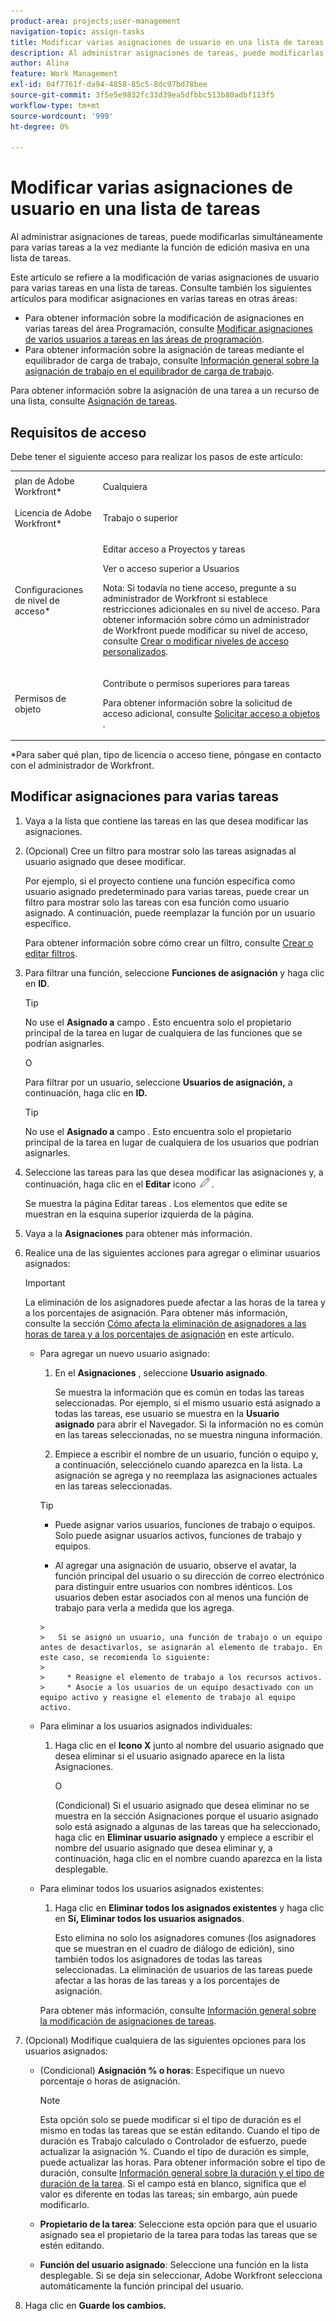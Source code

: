 ```yaml
---
product-area: projects;user-management
navigation-topic: assign-tasks
title: Modificar varias asignaciones de usuario en una lista de tareas
description: Al administrar asignaciones de tareas, puede modificarlas simultáneamente para varias tareas a la vez mediante la función de edición masiva en una lista de tareas.
author: Alina
feature: Work Management
exl-id: 04f7761f-da94-4858-85c5-8dc97bd78bee
source-git-commit: 3f5e5e9832fc33d39ea5dfbbc513b80adbf113f5
workflow-type: tm+mt
source-wordcount: '999'
ht-degree: 0%

---
```


# Modificar varias asignaciones de usuario en una lista de tareas

<!--
<p>There is a similar article in Resource Scheduling and a similar one for Issues; when things change, you might need to update all 3</p>
-->

Al administrar asignaciones de tareas, puede modificarlas simultáneamente para varias tareas a la vez mediante la función de edición masiva en una lista de tareas.

Este artículo se refiere a la modificación de varias asignaciones de usuario para varias tareas en una lista de tareas. Consulte también los siguientes artículos para modificar asignaciones en varias tareas en otras áreas:

* Para obtener información sobre la modificación de asignaciones en varias tareas del área Programación, consulte [Modificar asignaciones de varios usuarios a tareas en las áreas de programación](../../../resource-mgmt/resource-scheduling/modify-multipl-assignments-scheduling-areas.md).
* Para obtener información sobre la asignación de tareas mediante el equilibrador de carga de trabajo, consulte [Información general sobre la asignación de trabajo en el equilibrador de carga de trabajo](../../../resource-mgmt/workload-balancer/assign-work-in-workload-balancer.md).

Para obtener información sobre la asignación de una tarea a un recurso de una lista, consulte [Asignación de tareas](../../../manage-work/tasks/assign-tasks/assign-tasks.md).

## Requisitos de acceso

Debe tener el siguiente acceso para realizar los pasos de este artículo:

<table style="table-layout:auto"> 
 <col> 
 <col> 
 <tbody> 
  <tr> 
   <td role="rowheader">plan de Adobe Workfront*</td> 
   <td> <p>Cualquiera</p> </td> 
  </tr> 
  <tr> 
   <td role="rowheader">Licencia de Adobe Workfront*</td> 
   <td> <p>Trabajo o superior</p> </td> 
  </tr> 
  <tr> 
   <td role="rowheader">Configuraciones de nivel de acceso*</td> 
   <td> <p>Editar acceso a Proyectos y tareas</p> <p>Ver o acceso superior a Usuarios</p> <p>Nota: Si todavía no tiene acceso, pregunte a su administrador de Workfront si establece restricciones adicionales en su nivel de acceso. Para obtener información sobre cómo un administrador de Workfront puede modificar su nivel de acceso, consulte <a href="../../../administration-and-setup/add-users/configure-and-grant-access/create-modify-access-levels.md" class="MCXref xref">Crear o modificar niveles de acceso personalizados</a>.</p> </td> 
  </tr> 
  <tr> 
   <td role="rowheader">Permisos de objeto</td> 
   <td> <p>Contribute o permisos superiores para tareas</p> <p>Para obtener información sobre la solicitud de acceso adicional, consulte <a href="../../../workfront-basics/grant-and-request-access-to-objects/request-access.md" class="MCXref xref">Solicitar acceso a objetos </a>.</p> </td> 
  </tr> 
 </tbody> 
</table>

&#42;Para saber qué plan, tipo de licencia o acceso tiene, póngase en contacto con el administrador de Workfront.

<!--
<div data-mc-conditions="QuicksilverOrClassic.Draft mode">
<h2>When to modify user assignments on tasks</h2>
<p>(NOTE: moved to the new article: /Content/Manage work/Tasks/Assign tasks/modify-task-assignments-overview.htm) </p>
<p>You might want to modify the user assignments for multiple tasks for a variety of reasons, including the following:</p>
<ul>
<li>Users join or leave your team</li>
<li> <p>A user takes a vacation that extends beyond task due dates</p> <note type="note">
When assigning users to work, their availability according to their schedules affects the Planned and Projected Dates of tasks. For information about schedules, see
<a href="../../../administration-and-setup/set-up-workfront/configure-timesheets-schedules/create-schedules.md" class="MCXref xref">Create a schedule</a>.
</note> </li>
<li>A specific role or user is set as the assignee for multiple tasks and you want to quickly modify all items to be assigned to a different user or role</li>
</ul>
<p><strong>How removing assignees affects task hours and allocation percentages</strong></p>
<p>(NOTE: move to the new article: /Content/Manage work/Tasks/Assign tasks/modify-task-assignments-overview.htm) </p>
<p>Removing users can affect task hours and allocation percentages. The effect that removing a user has on the task depends on the Duration Type that was selected for the task. For information about Duration&nbsp;Type, see <a href="../../../manage-work/tasks/taskdurtn/task-duration-and-duration-type.md" class="MCXref xref">Overview of Task Duration and Duration Type</a>.</p>
<p>When you delete a user from a task with the following Duration&nbsp;Types:</p>
<ul>
<li> <p><strong>Simple:</strong> The planned hours assigned to that user are subtracted from the task's total planned hours.</p> <note type="important">
<span class="s1">This could negatively affect your project plan because it changes the total planned hours for the task and the project.</span>
</note> </li>
<li><span class="s1"><strong>Effort Driven:</strong> The allocation percentage does not change for other users.</span> </li>
<li><span class="s1"><strong>Calculated Assignment:</strong> The allocation percentages of other users are adjusted so that the total equals 100%.</span> </li>
<li><span class="s1"><strong>Calculated Work:</strong> The allocation percentage does not change for other users.</span> </li>
</ul>
</div>
-->

## Modificar asignaciones para varias tareas

1. Vaya a la lista que contiene las tareas en las que desea modificar las asignaciones.
1. (Opcional) Cree un filtro para mostrar solo las tareas asignadas al usuario asignado que desee modificar.

   Por ejemplo, si el proyecto contiene una función específica como usuario asignado predeterminado para varias tareas, puede crear un filtro para mostrar solo las tareas con esa función como usuario asignado. A continuación, puede reemplazar la función por un usuario específico.

   Para obtener información sobre cómo crear un filtro, consulte [Crear o editar filtros](../../../reports-and-dashboards/reports/reporting-elements/create-filters.md).


1. Para filtrar una función, seleccione **Funciones de asignación** y haga clic en **ID**.

   >[!TIP]
   >
   >No use el **Asignado a** campo . Esto encuentra solo el propietario principal de la tarea en lugar de cualquiera de las funciones que se podrían asignarles.

   O

   Para filtrar por un usuario, seleccione **Usuarios de asignación,** a continuación, haga clic en **ID.**

   >[!TIP]
   >
   >No use el **Asignado a** campo . Esto encuentra solo el propietario principal de la tarea en lugar de cualquiera de los usuarios que podrían asignarles.

1. Seleccione las tareas para las que desea modificar las asignaciones y, a continuación, haga clic en el **Editar** icono ![](assets/edit-icon.png).

   Se muestra la página Editar tareas . Los elementos que edite se muestran en la esquina superior izquierda de la página.

1. Vaya a la **Asignaciones** para obtener más información.
1. Realice una de las siguientes acciones para agregar o eliminar usuarios asignados:

   >[!IMPORTANT]
   >
   >La eliminación de los asignadores puede afectar a las horas de la tarea y a los porcentajes de asignación. Para obtener más información, consulte la sección [Cómo afecta la eliminación de asignadores a las horas de tarea y a los porcentajes de asignación](#how-removing-assignees-affects-task-hours-and-allocation-percentages) en este artículo.

   * Para agregar un nuevo usuario asignado:

      1. En el **Asignaciones** , seleccione **Usuario asignado**.

         Se muestra la información que es común en todas las tareas seleccionadas. Por ejemplo, si el mismo usuario está asignado a todas las tareas, ese usuario se muestra en la **Usuario asignado** para abrir el Navegador. Si la información no es común en las tareas seleccionadas, no se muestra ninguna información.

      1. Empiece a escribir el nombre de un usuario, función o equipo y, a continuación, selecciónelo cuando aparezca en la lista. La asignación se agrega y no reemplaza las asignaciones actuales en las tareas seleccionadas.
      >[!TIP]
      >
      > * Puede asignar varios usuarios, funciones de trabajo o equipos. Solo puede asignar usuarios activos, funciones de trabajo y equipos.
      >   
      > * Al agregar una asignación de usuario, observe el avatar, la función principal del usuario o su dirección de correo electrónico para distinguir entre usuarios con nombres idénticos. Los usuarios deben estar asociados con al menos una función de trabajo para verla a medida que los agrega.

         > 
         >   Si se asignó un usuario, una función de trabajo o un equipo antes de desactivarlos, se asignarán al elemento de trabajo. En este caso, se recomienda lo siguiente:
         >   
         >     * Reasigne el elemento de trabajo a los recursos activos.
         >     * Asocie a los usuarios de un equipo desactivado con un equipo activo y reasigne el elemento de trabajo al equipo activo.



   * Para eliminar a los usuarios asignados individuales:

      1. Haga clic en el **Icono X** junto al nombre del usuario asignado que desea eliminar si el usuario asignado aparece en la lista Asignaciones.

         O

         (Condicional) Si el usuario asignado que desea eliminar no se muestra en la sección Asignaciones porque el usuario asignado solo está asignado a algunas de las tareas que ha seleccionado, haga clic en **Eliminar usuario asignado** y empiece a escribir el nombre del usuario asignado que desea eliminar y, a continuación, haga clic en el nombre cuando aparezca en la lista desplegable.
   * Para eliminar todos los usuarios asignados existentes:

      1. Haga clic en **Eliminar todos los asignados existentes** y haga clic en **Sí, Eliminar todos los usuarios asignados**.

         Esto elimina no solo los asignadores comunes (los asignadores que se muestran en el cuadro de diálogo de edición), sino también todos los asignadores de todas las tareas seleccionadas.
      La eliminación de usuarios de las tareas puede afectar a las horas de las tareas y a los porcentajes de asignación.

      Para obtener más información, consulte [Información general sobre la modificación de asignaciones de tareas](../../../manage-work/tasks/assign-tasks/modify-task-assignments-overview.md).





1. (Opcional) Modifique cualquiera de las siguientes opciones para los usuarios asignados:

   * (Condicional) **Asignación % o horas**: Especifique un nuevo porcentaje o horas de asignación.

      >[!NOTE]
      >
      >Esta opción solo se puede modificar si el tipo de duración es el mismo en todas las tareas que se están editando. Cuando el tipo de duración es Trabajo calculado o Controlador de esfuerzo, puede actualizar la asignación %. Cuando el tipo de duración es simple, puede actualizar las horas. Para obtener información sobre el tipo de duración, consulte [Información general sobre la duración y el tipo de duración de la tarea](../../../manage-work/tasks/taskdurtn/task-duration-and-duration-type.md).
      Si el campo está en blanco, significa que el valor es diferente en todas las tareas; sin embargo, aún puede modificarlo.

   * **Propietario de la tarea**: Seleccione esta opción para que el usuario asignado sea el propietario de la tarea para todas las tareas que se estén editando.
   * **Función del usuario asignado**: Seleccione una función en la lista desplegable. Si se deja sin seleccionar, Adobe Workfront selecciona automáticamente la función principal del usuario.

1. Haga clic en **Guarde los cambios.**
